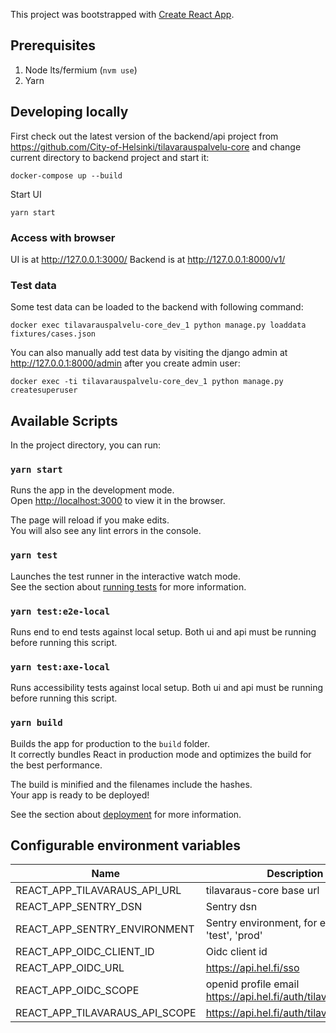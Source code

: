 This project was bootstrapped with [Create React App](https://github.com/facebook/create-react-app).

## Prerequisites

1. Node lts/fermium (`nvm use`)
1. Yarn

## Developing locally

First check out the latest version of the backend/api project from https://github.com/City-of-Helsinki/tilavarauspalvelu-core and change current directory to backend project and start it:

```
docker-compose up --build

```

Start UI

```
yarn start
```

### Access with browser

UI is at http://127.0.0.1:3000/
Backend is at http://127.0.0.1:8000/v1/

### Test data

Some test data can be loaded to the backend with following command:

```
docker exec tilavarauspalvelu-core_dev_1 python manage.py loaddata fixtures/cases.json
```

You can also manually add test data by visiting the django admin at http://127.0.0.1:8000/admin after you create admin user:

```
docker exec -ti tilavarauspalvelu-core_dev_1 python manage.py createsuperuser
```

## Available Scripts

In the project directory, you can run:

### `yarn start`

Runs the app in the development mode.\
Open [http://localhost:3000](http://localhost:3000) to view it in the browser.

The page will reload if you make edits.\
You will also see any lint errors in the console.

### `yarn test`

Launches the test runner in the interactive watch mode.\
See the section about [running tests](https://facebook.github.io/create-react-app/docs/running-tests) for more information.

### `yarn test:e2e-local`

Runs end to end tests against local setup. Both ui and api must be running before running this script.

### `yarn test:axe-local`

Runs accessibility tests against local setup. Both ui and api must be running before running this script.

### `yarn build`

Builds the app for production to the `build` folder.\
It correctly bundles React in production mode and optimizes the build for the best performance.

The build is minified and the filenames include the hashes.\
Your app is ready to be deployed!

See the section about [deployment](https://facebook.github.io/create-react-app/docs/deployment) for more information.

## Configurable environment variables

| Name                           | Description                                                   |
| ------------------------------ | ------------------------------------------------------------- |
| REACT_APP_TILAVARAUS_API_URL   | tilavaraus-core base url                                      |
| REACT_APP_SENTRY_DSN           | Sentry dsn                                                    |
| REACT_APP_SENTRY_ENVIRONMENT   | Sentry environment, for example 'test', 'prod'                |
| REACT_APP_OIDC_CLIENT_ID       | Oidc client id                                                |
| REACT_APP_OIDC_URL             | https://api.hel.fi/sso                                        |
| REACT_APP_OIDC_SCOPE           | openid profile email https://api.hel.fi/auth/tilavarausapidev |
| REACT_APP_TILAVARAUS_API_SCOPE | https://api.hel.fi/auth/tilavarausapidev                      |
